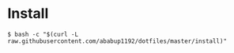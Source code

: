 # Install

```
$ bash -c "$(curl -L raw.githubusercontent.com/ababup1192/dotfiles/master/install)"
```
